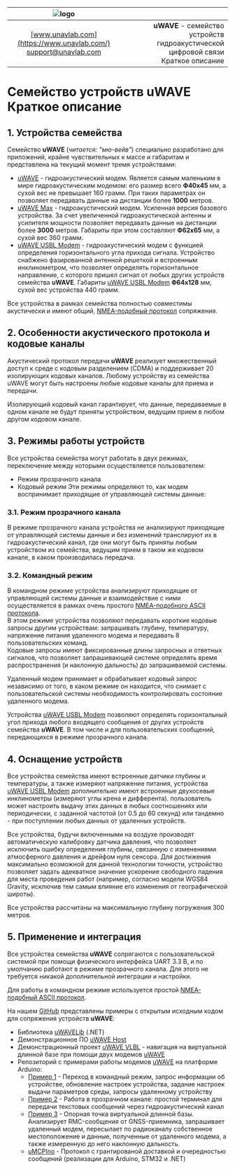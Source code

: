 | ![logo](https://ucnl.github.io/documentation/sm_logo.png) |  |
| :---: | ---: |
| [www.unavlab.com](https://www.unavlab.com/) <br/> [support@unavlab.com](mailto:support@unavlab.com) | **uWAVE** - семейство устройств гидроакустической цифровой связи <br/> Краткое описание |
  
  
  
# Семейство устройств uWAVE <br/> Краткое описание

<div style="page-break-after: always;"></div>


## 1. Устройства семейства

Семейство **uWAVE** (_читается: "мю-вейв"_) специально разработано для приложений, крайне чувствительных к массе и габаритам и представлена на текущий момент 
тремя устройствами:

* [uWAVE](uWAVE_Specification_ru.md) - гидроакустический модем. Является самым маленьким в мире гидроакустическим модемом: его размер всего **Ф40х45** мм, 
а сухой вес не превышает 160 грамм. При таких параметрах  он позволяет передавать данные на дистанции более **1000** метров.
* [uWAVE Max](/documentation/RU/uWAVE/uWAVE_Max_Specification_ru.md) - гидроакустический модем. Усиленная версия базового устройства. За счет увеличенной гидроакустической антенны
и усилителя мощности позволяет передавать данные на дистанции более **3000** метров. Габариты при этом составляют **Ф62х65** мм, 
а сухой вес 360 грамм.
* [uWAVE USBL Modem](/documentation/RU/uWAVE/uWAVE_USBL_Modem_Specification_ru.md) - гидроакустический модем с функцией определения горизонтального угла прихода сигнала. 
Устройство снабжено фазированной антенной решеткой и встроенным инклинометром, что позволяет определять горизонтальное направление, 
с которого пришел сигнал от любых других устройств семейства **uWAVE**. Габариты [uWAVE USBL Modem](/documentation/RU/uWAVE/uWAVE_USBL_Modem_Specification_ru.md) **Ф64х128** мм, 
сухой вес устройства 440 грамм.

Все устройства в рамках семейства полностью совместимы акустически и имеют общий, [NMEA-подобный протокол](/documentation/RU/uWAVE/uWAVE_Protocol_Specification_ru.md) сопряжения.

## 2. Особенности акустического протокола и кодовые каналы
Акустический протокол передачи **uWAVE** реализует множественный доступ к среде с кодовым разделением (CDMA) и поддерживает 20 
изолирующих кодовых каналов. Любому устройству из семейства uWAVE могут быть настроены любые кодовые каналы для приема и передачи.

Изолирующий кодовый канал гарантирует, что данные, передаваемые в одном канале не будут приняты устройством, ведущим прием в любом 
другом кодовом канале. 

## 3. Режимы работы устройств
Все устройства семейства могут работать в двух режимах, переключение между которыми осуществляется пользователем:
* Режим прозрачного канала
* Кодовый режим
Эти режимы определяют то, как модем воспринимает приходящие от управляющей системы данные:

### 3.1. Режим прозрачного канала
В режиме прозрачного канала устройства не анализируют приходящие от управляющей системы данные и без изменений транслируют их в 
гидроакустический канал, где они могут быть приняты любым устройством из семейства, ведущим прием в таком же кодовом канале, 
в каком производилась передача.

### 3.2. Командный режим
В командном режиме устройства анализируют приходящие от управляющей системы данные и взаимодействие с ними осуществляется в рамках 
очень простого [NMEA-подобного ASCII протокола](/documentation/RU/uWAVE/uWAVE_Protocol_Specification_ru.md).  
В этом режиме устройства позволяют передавать короткие кодовые запросы другим устройствам: запрашивать глубину, температуру, 
напряжение питания удаленного модема и передавать 8 пользовательских команд.  
Кодовые запросы имеют фиксированные длины запросных и ответных сигналов, что позволяет запрашивающей системе определять время 
распространения (и наклонную дальность) до запрашиваемой системы.

Удаленный модем принимает и обрабатывает кодовый запрос независимо от того, в каком режиме он находится, что снимает с пользовательской 
системы необходимость контролировать состояние удаленного модема.

Устройства [uWAVE USBL Modem](/documentation/RU/uWAVE/uWAVE_USBL_Modem_Specification_ru.md) позволяют определять горизонтальный угол 
прихода любого входящего сообщения от других устройств семейства **uWAVE**. В том числе и для пользовательских сообщений, передающихся в режиме прозрачного канала. 

## 4. Оснащение устройств
Все устройства семейства имеют встроенные датчики глубины и температуры, а также измеряют напряжение питания, устройства 
[uWAVE USBL Modem](/documentation/RU/uWAVE/uWAVE_USBL_Modem_Specification_ru.md) дополнительно имеют встроенные двухосевые инклинометры 
(измеряют углы крена и дифферента). пользователь может настроить выдачу этих данных в любых соотношениях или периодически, с заданной 
частотой (от 0.5 до 60 секунд) или тандемно - при поступлении любых данных от удаленных устройств.

Все устройства, будучи включенными на воздухе производят автоматическую калибровку датчика давления, что позволяет исключить ошибку 
определения глубины, связанную с изменениями атмосферного давления и дрейфом нуля сенсора. Для достижения максимально возможной для 
данной технологии точности, устройство позволяет задать адекватное значение ускорение свободного падения для места проведения работ 
(например, согласно модели WGS84 Gravity, исключив тем самым влияние его изменения от географической широты).

Все устройства рассчитаны на максимальную глубину погружения 300 метров.

## 5. Применение и интеграция

Все устройства семейства **uWAVE** сопрягаются с пользовательской системой при помощи физического интерфейса UART 3.3 В, и по умолчанию 
работают в режиме прозрачного канала. Для этого не требуется никакой дополнительной интеграции и настройки.

Для работы в командном режиме используется простой [NMEA-подобный ASCII протокол](/documentation/RU/uWAVE/uWAVE_Protocol_Specification_ru.md).

На нашем [GitHub](https://ucnl.github.com) представлены примеры с открытым исходным кодом для сопряжения устройств **uWAVE**:
* Библиотека [uWAVELib](https://github.com/ucnl/uWAVELib) (.NET)
* Демонстрационное ПО [uWAVE Host](https://github.com/ucnl/uWAVE_Host)
* Демонстрационный проект [uWAVE VLBL](https://github.com/ucnl/uWAVE_VLBL) - навигация на виртуальной длинной базе при помощи двух модемов [uWAVE]()
* Репозиторий с примерами работы модемов [uWAVE](/documentation/RU/uWAVE/uWAVE_Specification_ru.md) на платформе Arduino:
  * [Пример 1](https://github.com/ucnl/uWAVE_Arduino/blob/master/uWAVE_Example_1.ino) - Переход в командный режим, 
  запрос информации об устройстве, обновление настроек устройства, задание настроек выдачи параметров среды, запросы удаленному устройству
  * [Пример 2](https://github.com/ucnl/uWAVE_Arduino/blob/master/uWAVE_Example_2.ino) - Работа в прозрачном канале: простой терминал для передачи
  текстовых сообщений через гидроакустический канал
  * [Пример 3](https://github.com/ucnl/uWAVE_Arduino/blob/master/uWAVE_Example_1.ino) - Опорная точка виртуальной длинной базы. Анализирует
  RMC-сообщения от GNSS-приемника, запрашивает удаленный модем, пересылает по радиоканалу собственное местоположение и данные, полученные от
  удаленного модема, а также измеренную до него наклонную дальность.
  * [uMCPIno](https://github.com/AlekUnderwater/uMCPIno) - Протокол с грантированой доставкой и очередностью сообщений (реализации для Arduino, STM32 и .NET)
  
  
  
